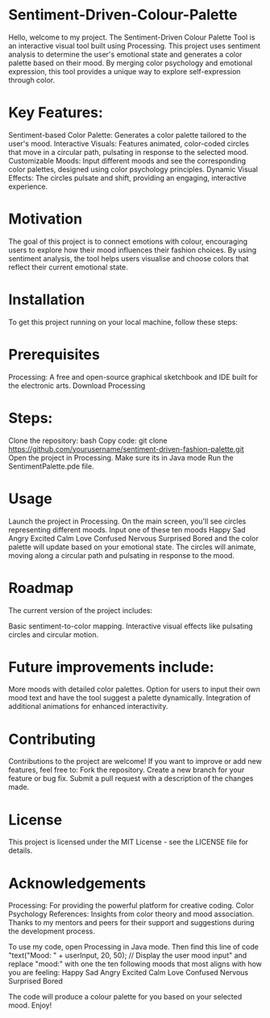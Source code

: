 # Sentiment-Driven-Colour-Palette
Hello, welcome to my project. 
The Sentiment-Driven Colour Palette Tool is an interactive visual tool built using Processing. This project uses sentiment analysis to determine the user's emotional state and generates a color palette based on their mood. By merging color psychology and emotional expression, this tool provides a unique way to explore self-expression through color.

# Key Features:
Sentiment-based Color Palette: Generates a color palette tailored to the user's mood.
Interactive Visuals: Features animated, color-coded circles that move in a circular path, pulsating in response to the selected mood.
Customizable Moods: Input different moods and see the corresponding color palettes, designed using color psychology principles.
Dynamic Visual Effects: The circles pulsate and shift, providing an engaging, interactive experience.

# Motivation
The goal of this project is to connect emotions with colour, encouraging users to explore how their mood influences their fashion choices. By using sentiment analysis, the tool helps users visualise and choose colors that reflect their current emotional state. 

# Installation
To get this project running on your local machine, follow these steps:

# Prerequisites
Processing: A free and open-source graphical sketchbook and IDE built for the electronic arts.
Download Processing

# Steps:
Clone the repository:
bash
Copy code: git clone https://github.com/yourusername/sentiment-driven-fashion-palette.git
Open the project in Processing.
Make sure its in Java mode
Run the SentimentPalette.pde file.

# Usage
Launch the project in Processing.
On the main screen, you'll see circles representing different moods.
Input one of these ten moods 
Happy
Sad
Angry 
Excited 
Calm 
Love 
Confused 
Nervous 
Surprised 
Bored
and the color palette will update based on your emotional state.
The circles will animate, moving along a circular path and pulsating in response to the mood.

# Roadmap
The current version of the project includes:

Basic sentiment-to-color mapping.
Interactive visual effects like pulsating circles and circular motion.

# Future improvements include:
More moods with detailed color palettes.
Option for users to input their own mood text and have the tool suggest a palette dynamically.
Integration of additional animations for enhanced interactivity.
 
# Contributing
Contributions to the project are welcome! If you want to improve or add new features, feel free to:
Fork the repository.
Create a new branch for your feature or bug fix.
Submit a pull request with a description of the changes made.

# License
This project is licensed under the MIT License - see the LICENSE file for details.

# Acknowledgements
Processing: For providing the powerful platform for creative coding.
Color Psychology References: Insights from color theory and mood association.
Thanks to my mentors and peers for their support and suggestions during the development process.

To use my code, open Processing in Java mode. Then find this line of code "text("Mood: " + userInput, 20, 50); // Display the user mood input" and replace "mood:" with one the ten following moods that most aligns with how you are feeling:
Happy 
Sad 
Angry 
Excited 
Calm 
Love 
Confused 
Nervous 
Surprised 
Bored 

The code will produce a colour palette for you based on your selected mood. Enjoy! 
#
